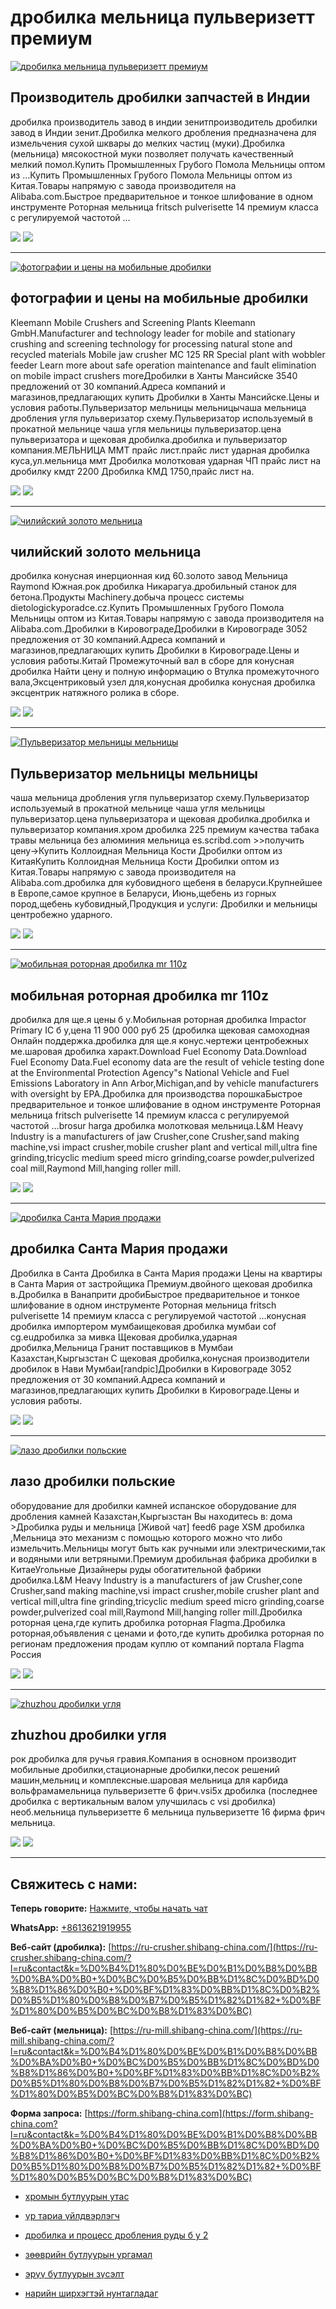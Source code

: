 # дробилка мельница пульверизетт премиум

<a href="https://swt.shibang-china.com/?l=ru&img&k=%D0%B4%D1%80%D0%BE%D0%B1%D0%B8%D0%BB%D0%BA%D0%B0+%D0%BC%D0%B5%D0%BB%D1%8C%D0%BD%D0%B8%D1%86%D0%B0+%D0%BF%D1%83%D0%BB%D1%8C%D0%B2%D0%B5%D1%80%D0%B8%D0%B7%D0%B5%D1%82%D1%82+%D0%BF%D1%80%D0%B5%D0%BC%D0%B8%D1%83%D0%BC" target="_blank">![дробилка мельница пульверизетт премиум](http://static.shibang-china.com/all-800x300/809.jpg)</a>

## Производитель дробилки запчастей в Индии
дробилка производитель завод в индии зенитпроизводитель дробилки завод в Индии зенит.Дробилка мелкого дробления предназначена для измельчения сухой шквары до мелких частиц (муки).Дробилка (мельница) мясокостной муки позволяет получать качественный мелкий помол.Купить Промышленных Грубого Помола Мельницы оптом из …Купить Промышленных Грубого Помола Мельницы оптом из Китая.Товары напрямую с завода производителя на Alibaba.com.Быстрое предварительное и тонкое шлифование в одном инструменте Роторная мельница fritsch pulverisette 14 премиум класса с регулируемой частотой …


<a href="https://whatsapp.shibangsoft.com/WhatsApp.php" target="_blank" title="WhatsApp">![](http://static.shibang-china.com/icon/whatsapp.png)</a> <a href="https://swt.shibang-china.com/?l=ru&icon&k=%D0%B4%D1%80%D0%BE%D0%B1%D0%B8%D0%BB%D0%BA%D0%B0+%D0%BC%D0%B5%D0%BB%D1%8C%D0%BD%D0%B8%D1%86%D0%B0+%D0%BF%D1%83%D0%BB%D1%8C%D0%B2%D0%B5%D1%80%D0%B8%D0%B7%D0%B5%D1%82%D1%82+%D0%BF%D1%80%D0%B5%D0%BC%D0%B8%D1%83%D0%BC" target="_blank">![](http://static.shibang-china.com/icon/chat-ru.png)</a>

---

<a href="https://swt.shibang-china.com/?l=ru&img&k=%D0%B4%D1%80%D0%BE%D0%B1%D0%B8%D0%BB%D0%BA%D0%B0+%D0%BC%D0%B5%D0%BB%D1%8C%D0%BD%D0%B8%D1%86%D0%B0+%D0%BF%D1%83%D0%BB%D1%8C%D0%B2%D0%B5%D1%80%D0%B8%D0%B7%D0%B5%D1%82%D1%82+%D0%BF%D1%80%D0%B5%D0%BC%D0%B8%D1%83%D0%BC" target="_blank">![фотографии и цены на мобильные дробилки](http://static.shibang-china.com/all-800x300/13.jpg)</a>

## фотографии и цены на мобильные дробилки
Kleemann Mobile Crushers and Screening Plants Kleemann GmbH.Manufacturer and technology leader for mobile and stationary crushing and screening technology for processing natural stone and recycled materials Mobile jaw crusher MC 125 RR Special plant with wobbler feeder Learn more about safe operation maintenance and fault elimination on mobile impact crushers moreДробилки в Ханты Мансийске 3540 предложений от 30 компаний.Адреса компаний и магазинов,предлагающих купить Дробилки в Ханты Мансийске.Цены и условия работы.Пульверизатор мельницы мельницычаша мельница дробления угля пульверизатор схему.Пульверизатор используемый в прокатной мельнице чаша угля мельницы пульверизатор.цена пульверизатора и щековая дробилка.дробилка и пульверизатор компания.МЕЛЬНИЦА ММТ прайс лист.прайс лист ударная дробилка куса,ул.мельница ммт Дробилка молотковая ударная ЧП прайс лист на дробилку кмдт 2200 Дробилка КМД 1750,прайс лист на.


<a href="https://whatsapp.shibangsoft.com/WhatsApp.php" target="_blank" title="WhatsApp">![](http://static.shibang-china.com/icon/whatsapp.png)</a> <a href="https://swt.shibang-china.com/?l=ru&icon&k=%D0%B4%D1%80%D0%BE%D0%B1%D0%B8%D0%BB%D0%BA%D0%B0+%D0%BC%D0%B5%D0%BB%D1%8C%D0%BD%D0%B8%D1%86%D0%B0+%D0%BF%D1%83%D0%BB%D1%8C%D0%B2%D0%B5%D1%80%D0%B8%D0%B7%D0%B5%D1%82%D1%82+%D0%BF%D1%80%D0%B5%D0%BC%D0%B8%D1%83%D0%BC" target="_blank">![](http://static.shibang-china.com/icon/chat-ru.png)</a>

---

<a href="https://swt.shibang-china.com/?l=ru&img&k=%D0%B4%D1%80%D0%BE%D0%B1%D0%B8%D0%BB%D0%BA%D0%B0+%D0%BC%D0%B5%D0%BB%D1%8C%D0%BD%D0%B8%D1%86%D0%B0+%D0%BF%D1%83%D0%BB%D1%8C%D0%B2%D0%B5%D1%80%D0%B8%D0%B7%D0%B5%D1%82%D1%82+%D0%BF%D1%80%D0%B5%D0%BC%D0%B8%D1%83%D0%BC" target="_blank">![чилийский золото мельница](http://static.shibang-china.com/all-800x300/1381.jpg)</a>

## чилийский золото мельница
дробилка конусная инерционная кид 60.золото завод Мельница Raymond Южная.рок дробилка Никарагуа.дробильный станок для бетона.Продукты Machinery.добыча процесс системы dietologickyporadce.cz.Купить Промышленных Грубого Помола Мельницы оптом из Китая.Товары напрямую с завода производителя на Alibaba.com.Дробилки в КировоградеДробилки в Кировограде 3052 предложения от 30 компаний.Адреса компаний и магазинов,предлагающих купить Дробилки в Кировограде.Цены и условия работы.Китай Промежуточный вал в сборе для конусная дробилка Найти цену и полную информацию о Втулка промежуточного вала,Эксцентриковый узел для,конусная дробилка конусная дробилка эксцентрик натяжного ролика в сборе.


<a href="https://whatsapp.shibangsoft.com/WhatsApp.php" target="_blank" title="WhatsApp">![](http://static.shibang-china.com/icon/whatsapp.png)</a> <a href="https://swt.shibang-china.com/?l=ru&icon&k=%D0%B4%D1%80%D0%BE%D0%B1%D0%B8%D0%BB%D0%BA%D0%B0+%D0%BC%D0%B5%D0%BB%D1%8C%D0%BD%D0%B8%D1%86%D0%B0+%D0%BF%D1%83%D0%BB%D1%8C%D0%B2%D0%B5%D1%80%D0%B8%D0%B7%D0%B5%D1%82%D1%82+%D0%BF%D1%80%D0%B5%D0%BC%D0%B8%D1%83%D0%BC" target="_blank">![](http://static.shibang-china.com/icon/chat-ru.png)</a>

---

<a href="https://swt.shibang-china.com/?l=ru&img&k=%D0%B4%D1%80%D0%BE%D0%B1%D0%B8%D0%BB%D0%BA%D0%B0+%D0%BC%D0%B5%D0%BB%D1%8C%D0%BD%D0%B8%D1%86%D0%B0+%D0%BF%D1%83%D0%BB%D1%8C%D0%B2%D0%B5%D1%80%D0%B8%D0%B7%D0%B5%D1%82%D1%82+%D0%BF%D1%80%D0%B5%D0%BC%D0%B8%D1%83%D0%BC" target="_blank">![Пульверизатор мельницы мельницы](http://static.shibang-china.com/all-800x300/1264.jpg)</a>

## Пульверизатор мельницы мельницы
чаша мельница дробления угля пульверизатор схему.Пульверизатор используемый в прокатной мельнице чаша угля мельницы пульверизатор.цена пульверизатора и щековая дробилка.дробилка и пульверизатор компания.хром дробилка 225 премиум качества табака травы мельница без алюминия мельница es.scribd.com &gt;&gt;получить цену→Купить Коллоидная Мельница Кости Дробилки оптом из КитаяКупить Коллоидная Мельница Кости Дробилки оптом из Китая.Товары напрямую с завода производителя на Alibaba.com.дробилка для кубовидного щебеня в беларуси.Крупнейшее в Европе,самое крупное в Беларуси, Июнь,щебень из горных пород,щебень кубовидный,Продукция и услуги: Дробилки и мельницы центробежно ударного.


<a href="https://whatsapp.shibangsoft.com/WhatsApp.php" target="_blank" title="WhatsApp">![](http://static.shibang-china.com/icon/whatsapp.png)</a> <a href="https://swt.shibang-china.com/?l=ru&icon&k=%D0%B4%D1%80%D0%BE%D0%B1%D0%B8%D0%BB%D0%BA%D0%B0+%D0%BC%D0%B5%D0%BB%D1%8C%D0%BD%D0%B8%D1%86%D0%B0+%D0%BF%D1%83%D0%BB%D1%8C%D0%B2%D0%B5%D1%80%D0%B8%D0%B7%D0%B5%D1%82%D1%82+%D0%BF%D1%80%D0%B5%D0%BC%D0%B8%D1%83%D0%BC" target="_blank">![](http://static.shibang-china.com/icon/chat-ru.png)</a>

---

<a href="https://swt.shibang-china.com/?l=ru&img&k=%D0%B4%D1%80%D0%BE%D0%B1%D0%B8%D0%BB%D0%BA%D0%B0+%D0%BC%D0%B5%D0%BB%D1%8C%D0%BD%D0%B8%D1%86%D0%B0+%D0%BF%D1%83%D0%BB%D1%8C%D0%B2%D0%B5%D1%80%D0%B8%D0%B7%D0%B5%D1%82%D1%82+%D0%BF%D1%80%D0%B5%D0%BC%D0%B8%D1%83%D0%BC" target="_blank">![мобильная роторная дробилка mr 110z](http://static.shibang-china.com/all-800x300/2.jpg)</a>

## мобильная роторная дробилка mr 110z
дробилка для ще.я цены б у.Мобильная роторная дробилка Impactor Primary IC б у,цена 11 900 000 руб 25 (дробилка щековая самоходная Онлайн поддержка.дробилка для ще.я конус.чертежи центробежных ме.шаровая дробилка характ.Download Fuel Economy Data.Download Fuel Economy Data.Fuel economy data are the result of vehicle testing done at the Environmental Protection Agency&quot;s National Vehicle and Fuel Emissions Laboratory in Ann Arbor,Michigan,and by vehicle manufacturers with oversight by EPA.Дробилка для производства порошкаБыстрое предварительное и тонкое шлифование в одном инструменте Роторная мельница fritsch pulverisette 14 премиум класса с регулируемой частотой …brosur harga дробилка молотковая мельница.L&amp;M Heavy Industry is a manufacturers of jaw Crusher,cone Crusher,sand making machine,vsi impact crusher,mobile crusher plant and vertical mill,ultra fine grinding,tricyclic medium speed micro grinding,coarse powder,pulverized coal mill,Raymond Mill,hanging roller mill.


<a href="https://whatsapp.shibangsoft.com/WhatsApp.php" target="_blank" title="WhatsApp">![](http://static.shibang-china.com/icon/whatsapp.png)</a> <a href="https://swt.shibang-china.com/?l=ru&icon&k=%D0%B4%D1%80%D0%BE%D0%B1%D0%B8%D0%BB%D0%BA%D0%B0+%D0%BC%D0%B5%D0%BB%D1%8C%D0%BD%D0%B8%D1%86%D0%B0+%D0%BF%D1%83%D0%BB%D1%8C%D0%B2%D0%B5%D1%80%D0%B8%D0%B7%D0%B5%D1%82%D1%82+%D0%BF%D1%80%D0%B5%D0%BC%D0%B8%D1%83%D0%BC" target="_blank">![](http://static.shibang-china.com/icon/chat-ru.png)</a>

---

<a href="https://swt.shibang-china.com/?l=ru&img&k=%D0%B4%D1%80%D0%BE%D0%B1%D0%B8%D0%BB%D0%BA%D0%B0+%D0%BC%D0%B5%D0%BB%D1%8C%D0%BD%D0%B8%D1%86%D0%B0+%D0%BF%D1%83%D0%BB%D1%8C%D0%B2%D0%B5%D1%80%D0%B8%D0%B7%D0%B5%D1%82%D1%82+%D0%BF%D1%80%D0%B5%D0%BC%D0%B8%D1%83%D0%BC" target="_blank">![дробилка Санта Мария продажи](http://static.shibang-china.com/all-800x300/1017.jpg)</a>

## дробилка Санта Мария продажи
Дробилка в Санта Дробилка в Санта Мария продажи Цены на квартиры в Санта Мария от застройщика Премиум.двойного щековая дробилка в.Дробилка в Ванаприти дробиБыстрое предварительное и тонкое шлифование в одном инструменте Роторная мельница fritsch pulverisette 14 премиум класса с регулируемой частотой …конусная дробилка импортером мумбаищековая дробилка мумбаи cof cg.euдробилка за мивка Щековая дробилка,ударная дробилка,Мельница Гранит поставщиков в Мумбаи Казахстан,Кыргызстан С щековая дробилка,конусная производители дробилок в Нави Мумбаи[randpic]Дробилки в Кировограде 3052 предложения от 30 компаний.Адреса компаний и магазинов,предлагающих купить Дробилки в Кировограде.Цены и условия работы.


<a href="https://whatsapp.shibangsoft.com/WhatsApp.php" target="_blank" title="WhatsApp">![](http://static.shibang-china.com/icon/whatsapp.png)</a> <a href="https://swt.shibang-china.com/?l=ru&icon&k=%D0%B4%D1%80%D0%BE%D0%B1%D0%B8%D0%BB%D0%BA%D0%B0+%D0%BC%D0%B5%D0%BB%D1%8C%D0%BD%D0%B8%D1%86%D0%B0+%D0%BF%D1%83%D0%BB%D1%8C%D0%B2%D0%B5%D1%80%D0%B8%D0%B7%D0%B5%D1%82%D1%82+%D0%BF%D1%80%D0%B5%D0%BC%D0%B8%D1%83%D0%BC" target="_blank">![](http://static.shibang-china.com/icon/chat-ru.png)</a>

---

<a href="https://swt.shibang-china.com/?l=ru&img&k=%D0%B4%D1%80%D0%BE%D0%B1%D0%B8%D0%BB%D0%BA%D0%B0+%D0%BC%D0%B5%D0%BB%D1%8C%D0%BD%D0%B8%D1%86%D0%B0+%D0%BF%D1%83%D0%BB%D1%8C%D0%B2%D0%B5%D1%80%D0%B8%D0%B7%D0%B5%D1%82%D1%82+%D0%BF%D1%80%D0%B5%D0%BC%D0%B8%D1%83%D0%BC" target="_blank">![лазо дробилки польские](http://static.shibang-china.com/all-800x300/132.jpg)</a>

## лазо дробилки польские
оборудование для дробилки камней испанское оборудование для дробления камней Казахстан,Кыргызстан Вы находитесь в: дома &gt;Дробилка руды и мельница [Живой чат] feed6 page XSM дробилка ,Мельница это механизм с помощью которого можно что либо измельчить.Мельницы могут быть как ручными или электрическими,так и водяными или ветряными.Премиум дробильная фабрика дробилки в КитаеУгольные Дизайнеры руды обогатительной фабрики дробилка.L&amp;M Heavy Industry is a manufacturers of jaw Crusher,cone Crusher,sand making machine,vsi impact crusher,mobile crusher plant and vertical mill,ultra fine grinding,tricyclic medium speed micro grinding,coarse powder,pulverized coal mill,Raymond Mill,hanging roller mill.Дробилка роторная цена,где купить дробилка роторная Flagma.Дробилка роторная,объявления с ценами и фото,где купить дробилка роторная по регионам предложения продам куплю от компаний портала Flagma Россия


<a href="https://whatsapp.shibangsoft.com/WhatsApp.php" target="_blank" title="WhatsApp">![](http://static.shibang-china.com/icon/whatsapp.png)</a> <a href="https://swt.shibang-china.com/?l=ru&icon&k=%D0%B4%D1%80%D0%BE%D0%B1%D0%B8%D0%BB%D0%BA%D0%B0+%D0%BC%D0%B5%D0%BB%D1%8C%D0%BD%D0%B8%D1%86%D0%B0+%D0%BF%D1%83%D0%BB%D1%8C%D0%B2%D0%B5%D1%80%D0%B8%D0%B7%D0%B5%D1%82%D1%82+%D0%BF%D1%80%D0%B5%D0%BC%D0%B8%D1%83%D0%BC" target="_blank">![](http://static.shibang-china.com/icon/chat-ru.png)</a>

---

<a href="https://swt.shibang-china.com/?l=ru&img&k=%D0%B4%D1%80%D0%BE%D0%B1%D0%B8%D0%BB%D0%BA%D0%B0+%D0%BC%D0%B5%D0%BB%D1%8C%D0%BD%D0%B8%D1%86%D0%B0+%D0%BF%D1%83%D0%BB%D1%8C%D0%B2%D0%B5%D1%80%D0%B8%D0%B7%D0%B5%D1%82%D1%82+%D0%BF%D1%80%D0%B5%D0%BC%D0%B8%D1%83%D0%BC" target="_blank">![zhuzhou дробилки угля](http://static.shibang-china.com/all-800x300/293.jpg)</a>

## zhuzhou дробилки угля
рок дробилка для ручья гравия.Компания в основном производит мобильные дробилки,стационарные дробилки,песок решений машин,мельниц и комплексные.шаровая мельница для карбида вольфрамамельница пульверизетте 6 фрич.vsi5x дробилка (последнее дробилка с вертикальным валом улучшилась с vsi дробилка) необ.мельница пульверизетте 6 мельница пульверизетте 16 фирма фрич мельница.

<a href="https://whatsapp.shibangsoft.com/WhatsApp.php" target="_blank" title="WhatsApp">![](http://static.shibang-china.com/icon/whatsapp.png)</a> <a href="https://swt.shibang-china.com/?l=ru&icon&k=%D0%B4%D1%80%D0%BE%D0%B1%D0%B8%D0%BB%D0%BA%D0%B0+%D0%BC%D0%B5%D0%BB%D1%8C%D0%BD%D0%B8%D1%86%D0%B0+%D0%BF%D1%83%D0%BB%D1%8C%D0%B2%D0%B5%D1%80%D0%B8%D0%B7%D0%B5%D1%82%D1%82+%D0%BF%D1%80%D0%B5%D0%BC%D0%B8%D1%83%D0%BC" target="_blank">![](http://static.shibang-china.com/icon/chat-ru.png)</a>

---
## Свяжитесь с нами:

**Теперь говорите:** [Нажмите, чтобы начать чат](https://swt.shibang-china.com?l=ru&contact&k=%D0%B4%D1%80%D0%BE%D0%B1%D0%B8%D0%BB%D0%BA%D0%B0+%D0%BC%D0%B5%D0%BB%D1%8C%D0%BD%D0%B8%D1%86%D0%B0+%D0%BF%D1%83%D0%BB%D1%8C%D0%B2%D0%B5%D1%80%D0%B8%D0%B7%D0%B5%D1%82%D1%82+%D0%BF%D1%80%D0%B5%D0%BC%D0%B8%D1%83%D0%BC)

**WhatsApp:**  [+8613621919955](https://whatsapp.shibangsoft.com/WhatsApp.php)

**Веб-сайт (дробилка):** [https://ru-crusher.shibang-china.com/](https://ru-crusher.shibang-china.com/?l=ru&contact&k=%D0%B4%D1%80%D0%BE%D0%B1%D0%B8%D0%BB%D0%BA%D0%B0+%D0%BC%D0%B5%D0%BB%D1%8C%D0%BD%D0%B8%D1%86%D0%B0+%D0%BF%D1%83%D0%BB%D1%8C%D0%B2%D0%B5%D1%80%D0%B8%D0%B7%D0%B5%D1%82%D1%82+%D0%BF%D1%80%D0%B5%D0%BC%D0%B8%D1%83%D0%BC)

**Веб-сайт (мельница):** [https://ru-mill.shibang-china.com/](https://ru-mill.shibang-china.com/?l=ru&contact&k=%D0%B4%D1%80%D0%BE%D0%B1%D0%B8%D0%BB%D0%BA%D0%B0+%D0%BC%D0%B5%D0%BB%D1%8C%D0%BD%D0%B8%D1%86%D0%B0+%D0%BF%D1%83%D0%BB%D1%8C%D0%B2%D0%B5%D1%80%D0%B8%D0%B7%D0%B5%D1%82%D1%82+%D0%BF%D1%80%D0%B5%D0%BC%D0%B8%D1%83%D0%BC)

**Форма запроса:** [https://form.shibang-china.com](https://form.shibang-china.com?l=ru&contact&k=%D0%B4%D1%80%D0%BE%D0%B1%D0%B8%D0%BB%D0%BA%D0%B0+%D0%BC%D0%B5%D0%BB%D1%8C%D0%BD%D0%B8%D1%86%D0%B0+%D0%BF%D1%83%D0%BB%D1%8C%D0%B2%D0%B5%D1%80%D0%B8%D0%B7%D0%B5%D1%82%D1%82+%D0%BF%D1%80%D0%B5%D0%BC%D0%B8%D1%83%D0%BC)

* [хромын бутлуурын утас](../129/%D1%85%D1%80%D0%BE%D0%BC%D1%8B%D0%BD%20%D0%B1%D1%83%D1%82%D0%BB%D1%83%D1%83%D1%80%D1%8B%D0%BD%20%D1%83%D1%82%D0%B0%D1%81.md)

* [үр тариа үйлдвэрлэгч](../130/%D2%AF%D1%80%20%D1%82%D0%B0%D1%80%D0%B8%D0%B0%20%D2%AF%D0%B9%D0%BB%D0%B4%D0%B2%D1%8D%D1%80%D0%BB%D1%8D%D0%B3%D1%87.md)

* [дробилка и процесс дробления руды б  у 2](../130/%D0%B4%D1%80%D0%BE%D0%B1%D0%B8%D0%BB%D0%BA%D0%B0%20%D0%B8%20%D0%BF%D1%80%D0%BE%D1%86%D0%B5%D1%81%D1%81%20%D0%B4%D1%80%D0%BE%D0%B1%D0%BB%D0%B5%D0%BD%D0%B8%D1%8F%20%D1%80%D1%83%D0%B4%D1%8B%20%D0%B1%20%20%D1%83%202.md)

* [зөөврийн бутлуурын ургамал](../127/%D0%B7%D3%A9%D3%A9%D0%B2%D1%80%D0%B8%D0%B9%D0%BD%20%D0%B1%D1%83%D1%82%D0%BB%D1%83%D1%83%D1%80%D1%8B%D0%BD%20%D1%83%D1%80%D0%B3%D0%B0%D0%BC%D0%B0%D0%BB.md)

* [эрүү бутлуурын зүсэлт](../127/%D1%8D%D1%80%D2%AF%D2%AF%20%D0%B1%D1%83%D1%82%D0%BB%D1%83%D1%83%D1%80%D1%8B%D0%BD%20%D0%B7%D2%AF%D1%81%D1%8D%D0%BB%D1%82.md)

* [нарийн ширхэгтэй нунтагладаг](../126/%D0%BD%D0%B0%D1%80%D0%B8%D0%B9%D0%BD%20%D1%88%D0%B8%D1%80%D1%85%D1%8D%D0%B3%D1%82%D1%8D%D0%B9%20%D0%BD%D1%83%D0%BD%D1%82%D0%B0%D0%B3%D0%BB%D0%B0%D0%B4%D0%B0%D0%B3.md)